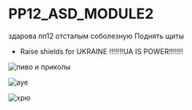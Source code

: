 # PP12_ASD_MODULE2
здарова пп12 отсталым соболезную
Поднять щиты
* Raise shields for UKRAINE !!!!!!!UA IS POWER!!!!!!!


![пиво и приколы](https://media.discordapp.net/attachments/663443245493256196/712392029904306256/ba6c2272bed60915.jpg?width=1377&height=677)

![aye](https://cdn.discordapp.com/attachments/663443245493256196/712394803769245757/1428.jpg)

![хрю](https://www.google.com/url?sa=i&url=https%3A%2F%2Fpikabu.ru%2Fstory%2Fchto_delat_esli_vas_presleduet_gus_5562257&psig=AOvVaw2S0lXsHUj96OwCoPL3ygeV&ust=1590058038160000&source=images&cd=vfe&ved=0CAIQjRxqFwoTCIiJzfmhwukCFQAAAAAdAAAAABAD)
